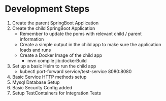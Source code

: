 # Development Steps

1. Create the parent SpringBoot Application
2. Create the child SpringBoot Application
   + Remember to update the poms with relevant child / parent information
   + Create a simple output in the child app to make sure the application loads and runs
   + Create a Docker Image of the child app
     + mvn compile jib:dockerBuild
3. Set up a basic Helm to run the child app
   + kubectl port-forward service/test-service 8080:8080
4. Basic Service HTTP methods setup
5. Mysql Database Setup
6. Basic Security Config added
7. Setup TestContainers for Integration Tests

